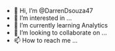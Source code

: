 - 👋 Hi, I’m @DarrenDsouza47
- 👀 I’m interested in ...
- 🌱 I’m currently learning Analytics
- 💞️ I’m looking to collaborate on ...
- 📫 How to reach me ...

<!---
DarrenDsouza47/DarrenDsouza47 is a ✨ special ✨ repository because its `README.md` (this file) appears on your GitHub profile.
You can click the Preview link to take a look at your changes.
--->

